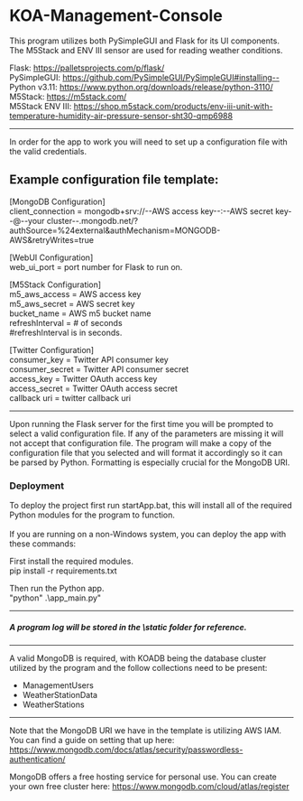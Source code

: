 # KOA-Management-Console
This program utilizes both PySimpleGUI and Flask for its UI components. The M5Stack and ENV III sensor are used for reading weather conditions.<br>

Flask: https://palletsprojects.com/p/flask/<br>
PySimpleGUI: https://github.com/PySimpleGUI/PySimpleGUI#installing-- <br>
Python v3.11: https://www.python.org/downloads/release/python-3110/ <br>
M5Stack: https://m5stack.com/ <br>
M5Stack ENV III: https://shop.m5stack.com/products/env-iii-unit-with-temperature-humidity-air-pressure-sensor-sht30-qmp6988 <br>

----
In order for the app to work you will need to set up a configuration file with the valid credentials. <br>

Example configuration file template:
----
[MongoDB Configuration] <br>
client_connection = mongodb+srv://--AWS access key--:--AWS secret key--@--your cluster--.mongodb.net/?authSource=%24external&authMechanism=MONGODB-AWS&retryWrites=true <br>
                             

[WebUI Configuration] <br>
web_ui_port = port number for Flask to run on. <br>

[M5Stack Configuration] <br>
m5_aws_access = AWS access key <br>
m5_aws_secret = AWS secret key <br>
bucket_name = AWS m5 bucket name <br>
refreshInterval = # of seconds <br>
#refreshInterval is in seconds. <br>

[Twitter Configuration] <br>
consumer_key = Twitter API consumer key <br>
consumer_secret = Twitter API consumer secret <br>
access_key = Twitter OAuth access key <br>
access_secret = Twitter OAuth access secret <br>
callback uri = twitter callback uri <br>

----
Upon running the Flask server for the first time you will be prompted to select a valid configuration file. If any of the parameters are missing it will not accept that configuration file. The program will make a copy of the configuration file that you selected and will format it accordingly so it can be parsed by Python. Formatting is especially crucial for the MongoDB URI.

### Deployment
To deploy the project first run startApp.bat, this will install all of the required Python modules for the program to function.<br>
<br>If you are running on a non-Windows system, you can deploy the app with these commands:

First install the required modules.<br>
pip install -r requirements.txt

Then run the Python app.<br>
"python" .\app_main.py"
  
----
##### A program log will be stored in the \static folder for reference.
----

A valid MongoDB is required, with KOADB being the database cluster utilized by the program and the follow collections need to be present:

- ManagementUsers
- WeatherStationData
- WeatherStations

----

Note that the MongoDB URI we have in the template is utilizing AWS IAM. You can find a guide on setting that up here:
https://www.mongodb.com/docs/atlas/security/passwordless-authentication/

MongoDB offers a free hosting service for personal use. You can create your own free cluster here:
https://www.mongodb.com/cloud/atlas/register
